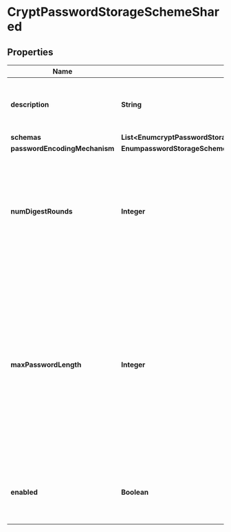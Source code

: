 

# CryptPasswordStorageSchemeShared


## Properties

| Name | Type | Description | Notes |
|------------ | ------------- | ------------- | -------------|
|**description** | **String** | A description for this Password Storage Scheme |  [optional] |
|**schemas** | **List&lt;EnumcryptPasswordStorageSchemeSchemaUrn&gt;** |  |  |
|**passwordEncodingMechanism** | **EnumpasswordStorageSchemePasswordEncodingMechanismProp** |  |  [optional] |
|**numDigestRounds** | **Integer** | Specifies the number of digest rounds to use for the SHA-2 encodings. This will not be used for the legacy or MD5-based encodings. |  [optional] |
|**maxPasswordLength** | **Integer** | Specifies the maximum allowed length, in bytes, for passwords encoded with this scheme, which can help mitigate denial of service attacks from clients that attempt to bind with very long passwords. |  [optional] |
|**enabled** | **Boolean** | Indicates whether the Password Storage Scheme is enabled for use. |  |



